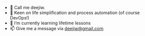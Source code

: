 - 👋 Call me deejiw.
- 👀 Keen on life simplification and process automation (of course DevOps!)
- 🌱 I’m currently learning lifetime lessons
- 📫 Give me a message via deejiw@gmail.com
